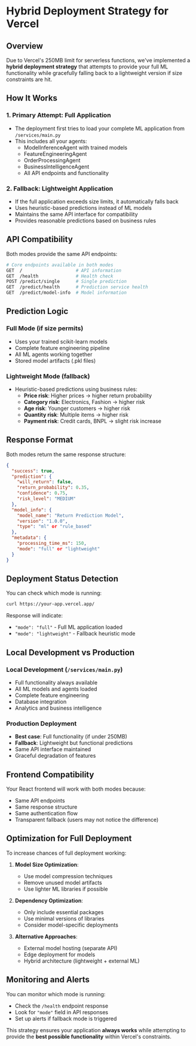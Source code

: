 # Hybrid Deployment Strategy for Vercel

## Overview

Due to Vercel's 250MB limit for serverless functions, we've implemented a **hybrid deployment strategy** that attempts to provide your full ML functionality while gracefully falling back to a lightweight version if size constraints are hit.

## How It Works

### 1. **Primary Attempt: Full Application**

- The deployment first tries to load your complete ML application from `/services/main.py`
- This includes all your agents:
  - ModelInferenceAgent with trained models
  - FeatureEngineeringAgent
  - OrderProcessingAgent
  - BusinessIntelligenceAgent
  - All API endpoints and functionality

### 2. **Fallback: Lightweight Application**

- If the full application exceeds size limits, it automatically falls back
- Uses heuristic-based predictions instead of ML models
- Maintains the same API interface for compatibility
- Provides reasonable predictions based on business rules

## API Compatibility

Both modes provide the same API endpoints:

```bash
# Core endpoints available in both modes
GET  /                    # API information
GET  /health              # Health check
POST /predict/single      # Single prediction
GET  /predict/health      # Prediction service health
GET  /predict/model-info  # Model information
```

## Prediction Logic

### Full Mode (if size permits)

- Uses your trained scikit-learn models
- Complete feature engineering pipeline
- All ML agents working together
- Stored model artifacts (.pkl files)

### Lightweight Mode (fallback)

- Heuristic-based predictions using business rules:
  - **Price risk**: Higher prices → higher return probability
  - **Category risk**: Electronics, Fashion → higher risk
  - **Age risk**: Younger customers → higher risk
  - **Quantity risk**: Multiple items → higher risk
  - **Payment risk**: Credit cards, BNPL → slight risk increase

## Response Format

Both modes return the same response structure:

```json
{
  "success": true,
  "prediction": {
    "will_return": false,
    "return_probability": 0.35,
    "confidence": 0.75,
    "risk_level": "MEDIUM"
  },
  "model_info": {
    "model_name": "Return Prediction Model",
    "version": "1.0.0",
    "type": "ml" or "rule_based"
  },
  "metadata": {
    "processing_time_ms": 150,
    "mode": "full" or "lightweight"
  }
}
```

## Deployment Status Detection

You can check which mode is running:

```bash
curl https://your-app.vercel.app/
```

Response will indicate:

- `"mode": "full"` - Full ML application loaded
- `"mode": "lightweight"` - Fallback heuristic mode

## Local Development vs Production

### Local Development (`/services/main.py`)

- Full functionality always available
- All ML models and agents loaded
- Complete feature engineering
- Database integration
- Analytics and business intelligence

### Production Deployment

- **Best case**: Full functionality (if under 250MB)
- **Fallback**: Lightweight but functional predictions
- Same API interface maintained
- Graceful degradation of features

## Frontend Compatibility

Your React frontend will work with both modes because:

- Same API endpoints
- Same response structure
- Same authentication flow
- Transparent fallback (users may not notice the difference)

## Optimization for Full Deployment

To increase chances of full deployment working:

1. **Model Size Optimization**:

   - Use model compression techniques
   - Remove unused model artifacts
   - Use lighter ML libraries if possible

2. **Dependency Optimization**:

   - Only include essential packages
   - Use minimal versions of libraries
   - Consider model-specific deployments

3. **Alternative Approaches**:
   - External model hosting (separate API)
   - Edge deployment for models
   - Hybrid architecture (lightweight + external ML)

## Monitoring and Alerts

You can monitor which mode is running:

- Check the `/health` endpoint response
- Look for `"mode"` field in API responses
- Set up alerts if fallback mode is triggered

This strategy ensures your application **always works** while attempting to provide the **best possible functionality** within Vercel's constraints.
